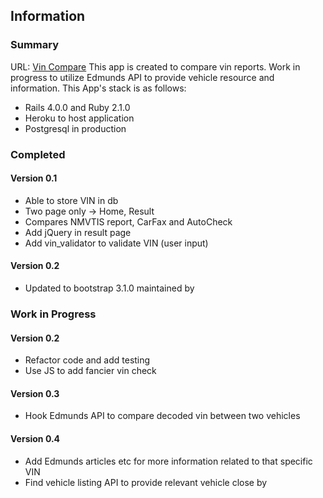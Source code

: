 ## Information

### Summary

URL: [Vin Compare](http://vincompare.com)
This app is created to compare vin reports. Work in progress to utilize Edmunds API to provide vehicle resource and information.
This App's stack is as follows:

* Rails 4.0.0 and Ruby 2.1.0
* Heroku to host application
* Postgresql in production

### Completed
#### Version 0.1

* Able to store VIN in db
* Two page only -> Home, Result
* Compares NMVTIS report, CarFax and AutoCheck
* Add jQuery in result page
* Add vin_validator to validate VIN (user input)

#### Version 0.2

* Updated to bootstrap 3.1.0 maintained by 

### Work in Progress

#### Version 0.2

* Refactor code and add testing
* Use JS to add fancier vin check

#### Version 0.3

* Hook Edmunds API to compare decoded vin between two vehicles

#### Version 0.4

* Add Edmunds articles etc for more information related to that specific VIN
* Find vehicle listing API to provide relevant vehicle close by
